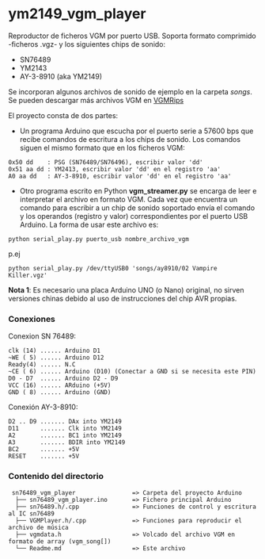 # ym2149_vgm_player

Reproductor de ficheros VGM por puerto USB. Soporta formato comprimido -ficheros .vgz- y los
 siguientes chips de sonido:

- SN76489
- YM2143
- AY-3-8910 (aka YM2149)

Se incorporan algunos archivos de sonido de ejemplo en la carpeta _songs_. 
Se pueden descargar más archivos VGM en [VGMRips](http://vgmrips.net)

El proyecto consta de dos partes:

- Un programa Arduino que escucha por el puerto serie a 57600 bps que recibe comandos de escritura a
los chips de sonido. Los comandos siguen el mismo formato que en los ficheros VGM:

```
0x50 dd    : PSG (SN76489/SN76496), escribir valor 'dd'
0x51 aa dd : YM2413, escribir valor 'dd' en el registro 'aa'
A0 aa dd   : AY-3-8910, escribir valor 'dd' en el registro 'aa'
```

- Otro programa escrito en Python **vgm_streamer.py** se encarga de leer e interpretar el archivo en formato VGM. Cada vez que encuentra un comando para escribir a un chip de sonido soportado envía el comando y los operandos (registro  y valor) correspondientes por el puerto USB Arduino. La forma de usar este archivo es:

```
python serial_play.py puerto_usb nombre_archivo_vgm
```
p.ej

```
python serial_play.py /dev/ttyUSB0 'songs/ay8910/02 Vampire Killer.vgz'
```
**Nota 1**: Es necesario una placa Arduino UNO (o Nano) original, no sirven versiones chinas debido al uso de instrucciones del chip AVR propias.

### Conexiones

Conexion SN 76489:
```
clk (14) ...... Arduino D1
~WE ( 5) ...... Arduino D12
Ready(4) ...... N.C
~CE ( 6) ...... Arduino (D10) (Conectar a GND si se necesita este PIN)
D0 - D7  ...... Arduino D2 - D9
VCC (16) ...... ARduino (+5V)
GND ( 8) ...... Arduino (GND)
```

Conexión AY-3-8910:
```
D2 .. D9 ....... DAx into YM2149
D11      ....... Clk into YM2149
A2       ....... BC1 into YM2149
A3       ....... BDIR into YM2149
BC2      ....... +5V
RESET    ....... +5V
```

### Contenido del directorio
```
 sn76489_vgm_player                => Carpeta del proyecto Arduino
  ├── sn76489_vgm_player.ino       => Fichero principal Arduino
  ├── sn76489.h/.cpp               => Funciones de control y escritura al IC sn76489
  ├── VGMPlayer.h/.cpp             => Funciones para reproducir el archivo de música
  ├── vgmdata.h                    => Volcado del archivo VGM en formato de array (vgm_song[])  
  └── Readme.md                    => Este archivo
```

